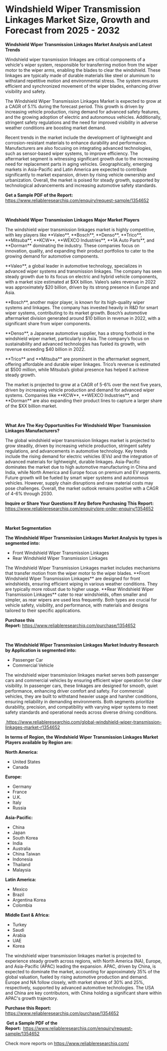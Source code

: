 <p><h1>Windshield Wiper Transmission Linkages Market Size, Growth and Forecast from 2025 - 2032</h1></p><p><strong>Windshield Wiper Transmission Linkages Market Analysis and Latest Trends</strong></p>
<p><p>Windshield wiper transmission linkages are critical components of a vehicle's wiper system, responsible for transferring motion from the wiper motor to the wiper arms, enabling the blades to clear the windshield. These linkages are typically made of durable materials like steel or aluminum to withstand repetitive motion and environmental stress. The system ensures efficient and synchronized movement of the wiper blades, enhancing driver visibility and safety.</p><p>The Windshield Wiper Transmission Linkages Market is expected to grow at a CAGR of 5.1% during the forecast period. This growth is driven by increasing vehicle production, rising demand for advanced safety features, and the growing adoption of electric and autonomous vehicles. Additionally, stringent safety regulations and the need for improved visibility in adverse weather conditions are boosting market demand.</p><p>Recent trends in the market include the development of lightweight and corrosion-resistant materials to enhance durability and performance. Manufacturers are also focusing on integrating advanced technologies, such as sensor-based wiper systems, to improve efficiency. The aftermarket segment is witnessing significant growth due to the increasing need for replacement parts in aging vehicles. Geographically, emerging markets in Asia-Pacific and Latin America are expected to contribute significantly to market expansion, driven by rising vehicle ownership and urbanization. Overall, the market is poised for steady growth, supported by technological advancements and increasing automotive safety standards.</p></p>
<p><strong>Get a Sample PDF of the Report:&nbsp;</strong> <a href="https://www.reliableresearchiq.com/enquiry/request-sample/1354652?utm_campaign=104&utm_medium=2&utm_source=Github&utm_content=ia&utm_term=24012025&utm_id=windshield-wiper-transmission-linkages">https://www.reliableresearchiq.com/enquiry/request-sample/1354652</a></p>
<p>&nbsp;</p>
<p><strong>Windshield Wiper Transmission Linkages Major Market Players</strong></p>
<p><p>The windshield wiper transmission linkages market is highly competitive, with key players like **Valeo**, **Bosch**, **Denso**, **Trico**, **Mitsuba**, **KCW**, **WEXCO Industries**, **1A Auto Parts**, and **Dorman** dominating the industry. These companies focus on innovation, quality, and expanding their product portfolios to cater to the growing demand for automotive components.</p><p>**Valeo**, a global leader in automotive technology, specializes in advanced wiper systems and transmission linkages. The company has seen steady growth due to its focus on electric and hybrid vehicle components, with a market size estimated at $XX billion. Valeo’s sales revenue in 2022 was approximately $20 billion, driven by its strong presence in Europe and Asia.</p><p>**Bosch**, another major player, is known for its high-quality wiper systems and linkages. The company has invested heavily in R&D for smart wiper systems, contributing to its market growth. Bosch’s automotive aftermarket division generated around $10 billion in revenue in 2022, with a significant share from wiper components.</p><p>**Denso**, a Japanese automotive supplier, has a strong foothold in the windshield wiper market, particularly in Asia. The company’s focus on sustainability and advanced technologies has fueled its growth, with revenue exceeding $40 billion in 2022.</p><p>**Trico** and **Mitsuba** are prominent in the aftermarket segment, offering affordable and durable wiper linkages. Trico’s revenue is estimated at $500 million, while Mitsuba’s global presence has helped it achieve steady growth.</p><p>The market is projected to grow at a CAGR of 5-6% over the next five years, driven by increasing vehicle production and demand for advanced wiper systems. Companies like **KCW**, **WEXCO Industries**, and **Dorman** are also expanding their product lines to capture a larger share of the $XX billion market.</p></p>
<p>&nbsp;</p>
<p><strong>What Are The Key Opportunities For Windshield Wiper Transmission Linkages Manufacturers?</strong></p>
<p><p>The global windshield wiper transmission linkages market is projected to grow steadily, driven by increasing vehicle production, stringent safety regulations, and advancements in automotive technology. Key trends include the rising demand for electric vehicles (EVs) and the integration of advanced materials for lightweight, durable linkages. Asia-Pacific dominates the market due to high automotive manufacturing in China and India, while North America and Europe focus on premium and EV segments. Future growth will be fueled by smart wiper systems and autonomous vehicles. However, supply chain disruptions and raw material costs may pose challenges. Overall, the market outlook remains positive with a CAGR of 4-6% through 2030.</p></p>
<p><strong>Inquire or Share Your Questions If Any Before Purchasing This Report:</strong> <a href="https://www.reliableresearchiq.com/enquiry/pre-order-enquiry/1354652?utm_campaign=104&utm_medium=2&utm_source=Github&utm_content=ia&utm_term=24012025&utm_id=windshield-wiper-transmission-linkages">https://www.reliableresearchiq.com/enquiry/pre-order-enquiry/1354652</a></p>
<p>&nbsp;</p>
<p><strong>Market Segmentation</strong></p>
<p><strong>The Windshield Wiper Transmission Linkages Market Analysis by types is segmented into:</strong></p>
<p><ul><li>Front Windshield Wiper Transmission Linkages</li><li>Rear Windshield Wiper Transmission Linkages</li></ul></p>
<p><p>The Windshield Wiper Transmission Linkages market includes mechanisms that transfer motion from the wiper motor to the wiper blades. **Front Windshield Wiper Transmission Linkages** are designed for front windshields, ensuring efficient wiping in various weather conditions. They are typically more robust due to higher usage. **Rear Windshield Wiper Transmission Linkages** cater to rear windshields, often smaller and simpler, as rear wipers are used less frequently. Both types are crucial for vehicle safety, visibility, and performance, with materials and designs tailored to their specific applications.</p></p>
<p><strong>Purchase this Report:&nbsp;</strong><a href="https://www.reliableresearchiq.com/purchase/1354652?utm_campaign=104&utm_medium=2&utm_source=Github&utm_content=ia&utm_term=24012025&utm_id=windshield-wiper-transmission-linkages">https://www.reliableresearchiq.com/purchase/1354652</a></p>
<p>&nbsp;</p>
<p><strong>The Windshield Wiper Transmission Linkages Market Industry Research by Application is segmented into:</strong></p>
<p><ul><li>Passenger Car</li><li>Commercial Vehicle</li></ul></p>
<p><p>The windshield wiper transmission linkages market serves both passenger cars and commercial vehicles by ensuring efficient wiper operation for clear visibility. In passenger cars, these linkages are designed for smooth, quiet performance, enhancing driver comfort and safety. For commercial vehicles, they are built to withstand heavier usage and harsher conditions, ensuring reliability in demanding environments. Both segments prioritize durability, precision, and compatibility with varying wiper systems to meet safety standards and operational needs across diverse driving conditions.</p></p>
<p><a href="https://www.reliableresearchiq.com/global-windshield-wiper-transmission-linkages-market-r1354652?utm_campaign=104&utm_medium=2&utm_source=Github&utm_content=ia&utm_term=24012025&utm_id=windshield-wiper-transmission-linkages">&nbsp;https://www.reliableresearchiq.com/global-windshield-wiper-transmission-linkages-market-r1354652</a></p>
<p><strong>In terms of Region, the Windshield Wiper Transmission Linkages Market Players available by Region are:</strong></p>
<p>
    <p> <strong> North America: </strong>
        <ul>
            <li>United States</li>
            <li>Canada</li>
        </ul>
        </p> 
    <p> <strong> Europe: </strong>
        <ul>
            <li>Germany</li>
            <li>France</li>
            <li>U.K.</li>
            <li>Italy</li>
            <li>Russia</li>
        </ul>
        </p> 
    <p> <strong> Asia-Pacific: </strong>
        <ul>
            <li>China</li>
            <li>Japan</li>
            <li>South Korea</li>
            <li>India</li>
            <li>Australia</li>
            <li>China Taiwan</li>
            <li>Indonesia</li>
            <li>Thailand</li>
            <li>Malaysia</li>
        </ul>
        </p> 
    <p> <strong> Latin America: </strong>
        <ul>
            <li>Mexico</li>
            <li>Brazil</li>
            <li>Argentina Korea</li>
            <li>Colombia</li>
        </ul>
        </p> 
    <p> <strong> Middle East & Africa: </strong>
        <ul>
            <li>Turkey</li>
            <li>Saudi</li>
            <li>Arabia</li>
            <li>UAE</li>
            <li>Korea</li>
        </ul>
    </p>
    </p>
<p><p>The windshield wiper transmission linkages market is projected to experience steady growth across regions, with North America (NA), Europe, and Asia-Pacific (APAC) leading the expansion. APAC, driven by China, is expected to dominate the market, accounting for approximately 35% of the global valuation, fueled by rising automotive production and demand. Europe and NA follow closely, with market shares of 30% and 25%, respectively, supported by advanced automotive technologies. The USA and China are key contributors, with China holding a significant share within APAC's growth trajectory.</p></p>
<p><strong>Purchase this Report: </strong><a href="https://www.reliableresearchiq.com/purchase/1354652?utm_campaign=104&utm_medium=2&utm_source=Github&utm_content=ia&utm_term=24012025&utm_id=windshield-wiper-transmission-linkages">https://www.reliableresearchiq.com/purchase/1354652</a></p>
<p>&nbsp;<strong>Get a Sample PDF of the Report:&nbsp;&nbsp;</strong><a href="https://www.reliableresearchiq.com/enquiry/request-sample/1354652?utm_campaign=104&utm_medium=2&utm_source=Github&utm_content=ia&utm_term=24012025&utm_id=windshield-wiper-transmission-linkages">https://www.reliableresearchiq.com/enquiry/request-sample/1354652</a></p>
<p><strong></strong></p>
<p>Check more reports on <a href="https://www.reliableresearchiq.com/?utm_campaign=104&utm_medium=2&utm_source=Github&utm_content=ia&utm_term=24012025&utm_id=windshield-wiper-transmission-linkages">https://www.reliableresearchiq.com/</a></p>